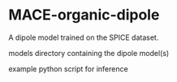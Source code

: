 # MACE-organic-dipole
A dipole model trained on the SPICE dataset. 

models		directory containing the dipole model(s)

example		python script for inference
